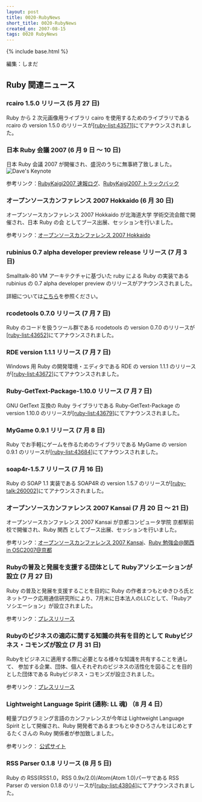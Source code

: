 ```yaml
---
layout: post
title: 0020-RubyNews
short_title: 0020-RubyNews
created_on: 2007-08-15
tags: 0020 RubyNews
---
```

{% include base.html %}


編集：しまだ

## Ruby 関連ニュース

### rcairo 1.5.0 リリース (5 月 27 日)

Ruby から 2 次元画像用ライブラリ cairo を使用するためのライブラリである rcairo の version 1.5.0 のリリースが[[ruby-list:43571]](http://blade.nagaokaut.ac.jp/cgi-bin/scat.rb/ruby/ruby-list/43571)にてアナウンスされました。

### 日本 Ruby 会議 2007 (6 月 9 日 〜 10 日)

日本 Ruby 会議 2007 が開催され、盛況のうちに無事終了致しました。
![Dave's Keynote](http://jp.rubyist.net/RubyKaigi2007/?c=plugin;plugin=attach_download;p=Log0610-S5;file_name=IMG_9232.JPG)

参考リンク：[RubyKaigi2007 速報ログ](http://jp.rubyist.net/RubyKaigi2007/Log.html)、[RubyKaigi2007 トラックバック](http://jp.rubyist.net/RubyKaigi2007/TrackBack.html)

### オープンソースカンファレンス 2007 Hokkaido (6 月 30 日)

オープンソースカンファレンス 2007 Hokkaido が北海道大学 学術交流会館で開催され、日本 Ruby の会 としてブース出展、セッションを行いました。

参考リンク：[オープンソースカンファレンス 2007 Hokkaido](http://www.ospn.jp/osc2007-do/)

### rubinius 0.7 alpha developer preview release リリース (7 月 3 日)

Smalltalk-80 VM アーキテクチャに基づいた ruby による Ruby の実装である rubinius の 0.7 alpha developer preview のリリースがアナウンスされました。

詳細については[こちら](http://rubini.us/forums/6/topics/54)を参照ください。

### rcodetools 0.7.0 リリース (7 月 7 日)

Ruby のコードを扱うツール群である rcodetools の version 0.7.0 のリリースが[[ruby-list:43652]](http://blade.nagaokaut.ac.jp/cgi-bin/scat.rb/ruby/ruby-list/43652)にてアナウンスされました。

### RDE version 1.1.1 リリース (7 月 7 日)

Windows 用 Ruby の開発環境・エディタである RDE の version 1.1.1 のリリースが[[ruby-list:43672]](http://blade.nagaokaut.ac.jp/cgi-bin/scat.rb/ruby/ruby-list/43672)にてアナウンスされました。

### Ruby-GetText-Package-1.10.0 リリース (7 月 7 日)

GNU GetText 互換の Ruby ライブラリである Ruby-GetText-Package の version 1.10.0 のリリースが[[ruby-list:43679]](http://blade.nagaokaut.ac.jp/cgi-bin/scat.rb/ruby/ruby-list/43679)にてアナウンスされました。

### MyGame 0.9.1 リリース (7 月 8 日)

Ruby でお手軽にゲームを作るためのライブラリである MyGame の version 0.9.1 のリリースが[[ruby-list:43684]](http://blade.nagaokaut.ac.jp/cgi-bin/scat.rb/ruby/ruby-list/43684)にてアナウンスされました。

### soap4r-1.5.7 リリース (7 月 16 日)

Ruby の SOAP 1.1 実装である SOAP4R の version 1.5.7 のリリースが[[ruby-talk:260002]](http://blade.nagaokaut.ac.jp/cgi-bin/scat.rb/ruby/ruby-talk/260002)にてアナウンスされました。

### オープンソースカンファレンス 2007 Kansai (7 月 20 日 〜 21 日)

オープンソースカンファレンス 2007 Kansai が京都コンピュータ学院 京都駅前校で開催され、Ruby 関西 としてブース出展、セッションを行いました。

参考リンク：[オープンソースカンファレンス 2007 Kansai](http://www.ospn.jp/osc2007-kansai/)、[Ruby 勉強会@関西 in OSC2007@京都](http://jp.rubyist.net/?KansaiWorkshopOSC2007Kyoto)

### Rubyの普及と発展を支援する団体として Rubyアソシエーションが設立 (7 月 27 日)

Ruby の普及と発展を支援することを目的に Ruby の作者まつもとゆきひろ氏とネットワーク応用通信研究所により、7月末に日本法人のLLCとして、「Rubyアソシエーション」が設立されました。

参考リンク：[プレスリリース](http://www.netlab.jp/news/2007/07/27/RubyAssociation/)

### Rubyのビジネスの適応に関する知識の共有を目的として Rubyビジネス・コモンズが設立 (7 月 31 日)

Rubyをビジネスに適用する際に必要となる様々な知識を共有することを通して、 参加する企業、団体、個人それぞれのビジネスの活性化を図ることを目的とした団体である Rubyビジネス・コモンズが設立されました。

参考リンク：[プレスリリース](http://qwik.jp/rbc/1.files/=E5=A0=B1=E9=81=93=E7=99=BA=E8=A1=A8=E8=B3=87=E6=96=99%202007.07.24.pdf)

### Lightweight Language Spirit (通称: LL 魂) （8 月 4 日）

軽量プログラミング言語のカンファレンスが今年は Lightweight Language Spirit として開催され、Ruby 開発者であるまつもとゆきひろさんをはじめとするたくさんの Ruby 関係者が参加致しました。

参考リンク： [公式サイト](http://ll.jus.or.jp/2007/show)

### RSS Parser 0.1.8 リリース (8 月 5 日)

Ruby の RSS(RSS1.0，RSS 0.9x/2.0)/Atom(Atom 1.0)パーサである RSS Parser の version 0.1.8 のリリースが[[ruby-list:43804]](http://blade.nagaokaut.ac.jp/cgi-bin/scat.rb/ruby/ruby-list/43804)にてアナウンスされました。


